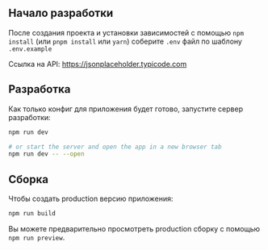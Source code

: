 ## Начало разработки
После создания проекта и установки зависимостей с помощью `npm install` (или `pnpm install` или `yarn`) соберите `.env` файл по шаблону `.env.example`

Ссылка на API: https://jsonplaceholder.typicode.com

## Разработка

Как только конфиг для приложения будет готово, запустите сервер разработки:

```bash
npm run dev

# or start the server and open the app in a new browser tab
npm run dev -- --open
```

## Сборка

Чтобы создать production версию приложения:

```bash
npm run build
```

Вы можете предварительно просмотреть production сборку с помощью
`npm run preview`.